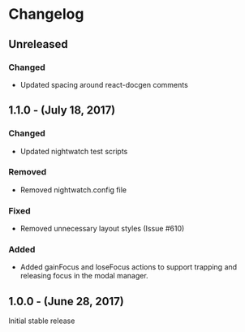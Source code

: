 Changelog
=========

Unreleased
----------
### Changed
* Updated spacing around react-docgen comments

1.1.0 - (July 18, 2017)
------------------
### Changed
* Updated nightwatch test scripts

### Removed
* Removed nightwatch.config file

### Fixed
* Removed unnecessary layout styles (Issue #610)

### Added
* Added gainFocus and loseFocus actions to support trapping and releasing focus in the modal manager.

1.0.0 - (June 28, 2017)
------------------
Initial stable release

